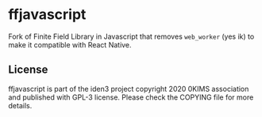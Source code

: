 # ffjavascript
Fork of Finite Field Library in Javascript that removes `web_worker` (yes ik) to make it compatible with React Native.

## License

ffjavascript is part of the iden3 project copyright 2020 0KIMS association and published with GPL-3 license. Please check the COPYING file for more details.

